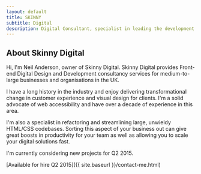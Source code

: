 ```yaml
---
layout: default
title: SKINNY
subtitle: Digital
description: Digital Consultant, specialist in leading the development of large-scale, modular HTML and CSS architectures for medium to large businesses and organisations. Available for hire Q2 2015.
---
```


<!--- Neil Anderson Digital
==================== -->


About Skinny Digital
---------------------

Hi, I'm Neil Anderson, owner of Skinny Digital. Skinny Digital provides Front-end Digital Design and Development consultancy services for medium-to-large businesses and organisations in the UK. 

I have a long history in the industry and enjoy delivering transformational change in customer experience and visual design for clients. I'm a solid advocate of web accessibility and have over a decade of experience in this area. 

I'm also a specialist in refactoring and streamlining large, unwieldy HTML/CSS codebases. Sorting this aspect of your business out can give great boosts in productivity for your team as well as allowing you to scale your digital solutions fast.

I'm currently considering new projects for Q2 2015.

<!---### Header 3-->

[Available for hire Q2 2015]({{ site.baseurl }}/contact-me.html)

